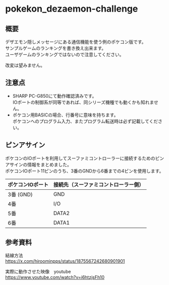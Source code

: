 # pokekon_dezaemon-challenge

## 概要
デザエモン隠しメッセージにある通信機能を使う例のポケコン版です。  
サンプルゲームのランキングを書き換え出来ます。  
ユーザゲームのランキングではないので注意してください。  
  
改変は望みません。  


## 注意点
- SHARP PC-G850にて動作確認済みです。  
  IOポートの制御系が同等であれば、同シリーズ機種でも動くかも知れません。  
- ポケコン用BASICの場合、行番号に意味を持ちます。  
  ポケコンへのプログラム入力、またプログラム転送時は必ず記載してください。

## ピンアサイン
ポケコンのIOポートを利用してスーファミコントローラーに接続するためのピンアサインの情報をまとめました。  
ポケコンIOポート11ピンのうち、3番のGNDから6番までの4ピンを使用します。  

| ポケコンIOポート | 接続先（スーファミコントローラー側） |
|------------------|--------------------------|
| 3番 (GND)        | GND                      |
| 4番              | I/O                      |
| 5番              | DATA2                    |
| 6番              | DATA1                    |


## 参考資料
結線方法  
https://x.com/hiroominpps/status/1875567242680901901

実際に動作させた映像　youtube  
https://www.youtube.com/watch?v=i6htzjsFh10
